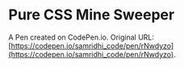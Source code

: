 # Pure CSS Mine Sweeper

A Pen created on CodePen.io. Original URL: [https://codepen.io/samridhi_code/pen/rNwdyzo](https://codepen.io/samridhi_code/pen/rNwdyzo).

